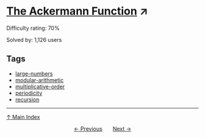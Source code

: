 # [The Ackermann Function](https://projecteuler.net/problem=282) ↗️

Difficulty rating: 70%

Solved by: 1,126 users
## Tags

- [large-numbers](../tags/large-numbers.md)
- [modular-arithmetic](../tags/modular-arithmetic.md)
- [multiplicative-order](../tags/multiplicative-order.md)
- [periodicity](../tags/periodicity.md)
- [recursion](../tags/recursion.md)



---

[↑ Main Index](../README.md)


<div align=center><a href='281.md'>← Previous</a> &nbsp;&nbsp; &nbsp;&nbsp;  <a href='283.md'>Next →</a></div>
